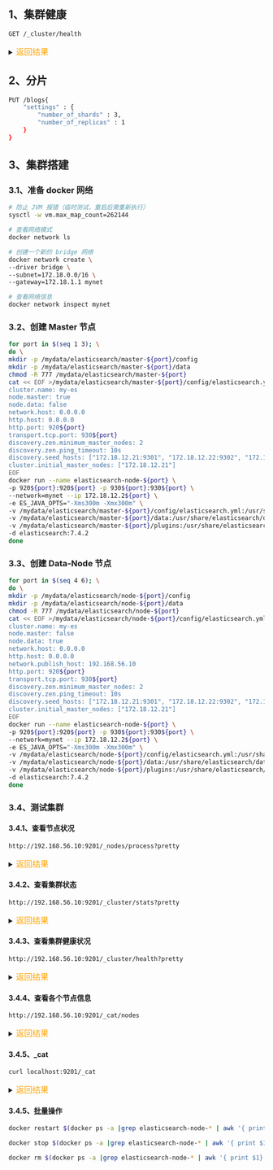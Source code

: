 ## 1、集群健康

```bash
GET /_cluster/health
```

<details><summary><font size="3" color="orange">返回结果</font></summary> 
<pre><code class="language-json">{
  "cluster_name" : "elasticsearch",
  "status" : "yellow",
  "timed_out" : false,
  "number_of_nodes" : 1,
  "number_of_data_nodes" : 1,
  "active_primary_shards" : 8,
  "active_shards" : 8,
  "relocating_shards" : 0,
  "initializing_shards" : 0,
  "unassigned_shards" : 5,
  "delayed_unassigned_shards" : 0,
  "number_of_pending_tasks" : 0,
  "number_of_in_flight_fetch" : 0,
  "task_max_waiting_in_queue_millis" : 0,
  "active_shards_percent_as_number" : 61.53846153846154
}</code></pre></details>


## 2、分片

```bash
PUT /blogs{
	"settings" : {
		"number_of_shards" : 3,
		"number_of_replicas" : 1
	}
}
```



## 3、集群搭建

### 3.1、准备 docker 网络

```bash
# 防止 JVM 报错（临时测试，重启后需重新执行）
sysctl -w vm.max_map_count=262144

# 查看网络模式
docker network ls

# 创建一个新的 bridge 网络
docker network create \
--driver bridge \
--subnet=172.18.0.0/16 \
--gateway=172.18.1.1 mynet

# 查看网络信息
docker network inspect mynet
```

### 3.2、创建 Master 节点

```bash
for port in $(seq 1 3); \
do \
mkdir -p /mydata/elasticsearch/master-${port}/config
mkdir -p /mydata/elasticsearch/master-${port}/data
chmod -R 777 /mydata/elasticsearch/master-${port}
cat << EOF >/mydata/elasticsearch/master-${port}/config/elasticsearch.yml
cluster.name: my-es
node.master: true
node.data: false
network.host: 0.0.0.0
http.host: 0.0.0.0
http.port: 920${port}
transport.tcp.port: 930${port}
discovery.zen.minimum_master_nodes: 2
discovery.zen.ping_timeout: 10s
discovery.seed_hosts: ["172.18.12.21:9301", "172.18.12.22:9302", "172.18.12.23:9303"]
cluster.initial_master_nodes: ["172.18.12.21"]
EOF
docker run --name elasticsearch-node-${port} \
-p 920${port}:920${port} -p 930${port}:930${port} \
--network=mynet --ip 172.18.12.2${port} \
-e ES_JAVA_OPTS="-Xms300m -Xmx300m" \
-v /mydata/elasticsearch/master-${port}/config/elasticsearch.yml:/usr/share/elasticsearch/config/elasticsearch.yml \
-v /mydata/elasticsearch/master-${port}/data:/usr/share/elasticsearch/data \
-v /mydata/elasticsearch/master-${port}/plugins:/usr/share/elasticsearch/plugins \
-d elasticsearch:7.4.2
done
```

### 3.3、创建 Data-Node 节点

```bash
for port in $(seq 4 6); \
do \
mkdir -p /mydata/elasticsearch/node-${port}/config
mkdir -p /mydata/elasticsearch/node-${port}/data
chmod -R 777 /mydata/elasticsearch/node-${port}
cat << EOF >/mydata/elasticsearch/node-${port}/config/elasticsearch.yml
cluster.name: my-es
node.master: false
node.data: true
network.host: 0.0.0.0
http.host: 0.0.0.0
network.publish_host: 192.168.56.10
http.port: 920${port}
transport.tcp.port: 930${port}
discovery.zen.minimum_master_nodes: 2
discovery.zen.ping_timeout: 10s
discovery.seed_hosts: ["172.18.12.21:9301", "172.18.12.22:9302", "172.18.12.23:9303"]
cluster.initial_master_nodes: ["172.18.12.21"]
EOF
docker run --name elasticsearch-node-${port} \
-p 920${port}:920${port} -p 930${port}:930${port} \
--network=mynet --ip 172.18.12.2${port} \
-e ES_JAVA_OPTS="-Xms300m -Xmx300m" \
-v /mydata/elasticsearch/node-${port}/config/elasticsearch.yml:/usr/share/elasticsearch/config/elasticsearch.yml \
-v /mydata/elasticsearch/node-${port}/data:/usr/share/elasticsearch/data \
-v /mydata/elasticsearch/node-${port}/plugins:/usr/share/elasticsearch/plugins \
-d elasticsearch:7.4.2
done
```

### 3.4、测试集群

#### 3.4.1、查看节点状况

```bash
http://192.168.56.10:9201/_nodes/process?pretty
```

<details><summary><font size="3" color="orange">返回结果</font></summary> 
<pre><code class="language-json">{
    "_nodes": {
        "total": 6,
        "successful": 6,
        "failed": 0
    },
    "cluster_name": "my-es",
    "nodes": {
        "aMUD-8_jR1KOQ0xQG1DXnw": {
            "name": "a4b0b2c50e83",
            "transport_address": "192.168.56.10:9304",
            "host": "192.168.56.10",
            "ip": "192.168.56.10",
            "version": "7.4.2",
            "build_flavor": "default",
            "build_type": "docker",
            "build_hash": "2f90bbf7b93631e52bafb59b3b049cb44ec25e96",
            "roles": [
                "ingest",
                "data",
                "ml"
            ],
            "attributes": {
                "ml.machine_memory": "3973541888",
                "ml.max_open_jobs": "20",
                "xpack.installed": "true"
            },
            "process": {
                "refresh_interval_in_millis": 1000,
                "id": 1,
                "mlockall": false
            }
        },
        "T0d38OGWTvCGrAV1OdnuXg": {
            "name": "178f1f250ed0",
            "transport_address": "192.168.56.10:9305",
            "host": "192.168.56.10",
            "ip": "192.168.56.10",
            "version": "7.4.2",
            "build_flavor": "default",
            "build_type": "docker",
            "build_hash": "2f90bbf7b93631e52bafb59b3b049cb44ec25e96",
            "roles": [
                "ingest",
                "data",
                "ml"
            ],
            "attributes": {
                "ml.machine_memory": "3973541888",
                "ml.max_open_jobs": "20",
                "xpack.installed": "true"
            },
            "process": {
                "refresh_interval_in_millis": 1000,
                "id": 1,
                "mlockall": false
            }
        },
        "J3cKqX6xS_GtQynqmBDXig": {
            "name": "6f15cbcee900",
            "transport_address": "172.18.12.21:9301",
            "host": "172.18.12.21",
            "ip": "172.18.12.21",
            "version": "7.4.2",
            "build_flavor": "default",
            "build_type": "docker",
            "build_hash": "2f90bbf7b93631e52bafb59b3b049cb44ec25e96",
            "roles": [
                "ingest",
                "master",
                "ml"
            ],
            "attributes": {
                "ml.machine_memory": "3973541888",
                "xpack.installed": "true",
                "ml.max_open_jobs": "20"
            },
            "process": {
                "refresh_interval_in_millis": 1000,
                "id": 1,
                "mlockall": false
            }
        },
        "fzQpmRviTgG3PuATVG8lQQ": {
            "name": "009e1602ea45",
            "transport_address": "192.168.56.10:9306",
            "host": "192.168.56.10",
            "ip": "192.168.56.10",
            "version": "7.4.2",
            "build_flavor": "default",
            "build_type": "docker",
            "build_hash": "2f90bbf7b93631e52bafb59b3b049cb44ec25e96",
            "roles": [
                "ingest",
                "data",
                "ml"
            ],
            "attributes": {
                "ml.machine_memory": "3973541888",
                "ml.max_open_jobs": "20",
                "xpack.installed": "true"
            },
            "process": {
                "refresh_interval_in_millis": 1000,
                "id": 1,
                "mlockall": false
            }
        },
        "SFogIp_LSAy45vYMBK2C-g": {
            "name": "d37422822f23",
            "transport_address": "172.18.12.22:9302",
            "host": "172.18.12.22",
            "ip": "172.18.12.22",
            "version": "7.4.2",
            "build_flavor": "default",
            "build_type": "docker",
            "build_hash": "2f90bbf7b93631e52bafb59b3b049cb44ec25e96",
            "roles": [
                "ingest",
                "master",
                "ml"
            ],
            "attributes": {
                "ml.machine_memory": "3973541888",
                "ml.max_open_jobs": "20",
                "xpack.installed": "true"
            },
            "process": {
                "refresh_interval_in_millis": 1000,
                "id": 1,
                "mlockall": false
            }
        },
        "OSOnjWQ3TsqFRvBtqAXSbQ": {
            "name": "668d49b37f38",
            "transport_address": "172.18.12.23:9303",
            "host": "172.18.12.23",
            "ip": "172.18.12.23",
            "version": "7.4.2",
            "build_flavor": "default",
            "build_type": "docker",
            "build_hash": "2f90bbf7b93631e52bafb59b3b049cb44ec25e96",
            "roles": [
                "ingest",
                "master",
                "ml"
            ],
            "attributes": {
                "ml.machine_memory": "3973541888",
                "ml.max_open_jobs": "20",
                "xpack.installed": "true"
            },
            "process": {
                "refresh_interval_in_millis": 1000,
                "id": 1,
                "mlockall": false
            }
        }
    }
}</code></pre></details>

#### 3.4.2、查看集群状态

```bash
http://192.168.56.10:9201/_cluster/stats?pretty
```

<details><summary><font size="3" color="orange">返回结果</font></summary> 
<pre><code class="language-json">{
    "_nodes": {
        "total": 6,
        "successful": 6,
        "failed": 0
    },
    "cluster_name": "my-es",
    "cluster_uuid": "ogYF61y6R7qIyKRt0eedvQ",
    "timestamp": 1711682055674,
    "status": "green",
    "indices": {
        "count": 0,
        "shards": {},
        "docs": {
            "count": 0,
            "deleted": 0
        },
        "store": {
            "size_in_bytes": 0
        },
        "fielddata": {
            "memory_size_in_bytes": 0,
            "evictions": 0
        },
        "query_cache": {
            "memory_size_in_bytes": 0,
            "total_count": 0,
            "hit_count": 0,
            "miss_count": 0,
            "cache_size": 0,
            "cache_count": 0,
            "evictions": 0
        },
        "completion": {
            "size_in_bytes": 0
        },
        "segments": {
            "count": 0,
            "memory_in_bytes": 0,
            "terms_memory_in_bytes": 0,
            "stored_fields_memory_in_bytes": 0,
            "term_vectors_memory_in_bytes": 0,
            "norms_memory_in_bytes": 0,
            "points_memory_in_bytes": 0,
            "doc_values_memory_in_bytes": 0,
            "index_writer_memory_in_bytes": 0,
            "version_map_memory_in_bytes": 0,
            "fixed_bit_set_memory_in_bytes": 0,
            "max_unsafe_auto_id_timestamp": -9223372036854776000,
            "file_sizes": {}
        }
    },
    "nodes": {
        "count": {
            "total": 6,
            "coordinating_only": 0,
            "data": 3,
            "ingest": 6,
            "master": 3,
            "ml": 6,
            "voting_only": 0
        },
        "versions": [
            "7.4.2"
        ],
        "os": {
            "available_processors": 6,
            "allocated_processors": 6,
            "names": [
                {
                    "name": "Linux",
                    "count": 6
                }
            ],
            "pretty_names": [
                {
                    "pretty_name": "CentOS Linux 7 (Core)",
                    "count": 6
                }
            ],
            "mem": {
                "total_in_bytes": 23841251328,
                "free_in_bytes": 734416896,
                "used_in_bytes": 23106834432,
                "free_percent": 3,
                "used_percent": 97
            }
        },
        "process": {
            "cpu": {
                "percent": 124
            },
            "open_file_descriptors": {
                "min": 310,
                "max": 314,
                "avg": 312
            }
        },
        "jvm": {
            "max_uptime_in_millis": 171351,
            "versions": [
                {
                    "version": "13.0.1",
                    "vm_name": "OpenJDK 64-Bit Server VM",
                    "vm_version": "13.0.1+9",
                    "vm_vendor": "AdoptOpenJDK",
                    "bundled_jdk": true,
                    "using_bundled_jdk": true,
                    "count": 6
                }
            ],
            "mem": {
                "heap_used_in_bytes": 583767280,
                "heap_max_in_bytes": 1835139072
            },
            "threads": 161
        },
        "fs": {
            "total_in_bytes": 171710627840,
            "free_in_bytes": 128970014720,
            "available_in_bytes": 128970014720
        },
        "plugins": [],
        "network_types": {
            "transport_types": {
                "security4": 6
            },
            "http_types": {
                "security4": 6
            }
        },
        "discovery_types": {
            "zen": 6
        },
        "packaging_types": [
            {
                "flavor": "default",
                "type": "docker",
                "count": 6
            }
        ]
    }
}</code></pre></details>

#### 3.4.3、查看集群健康状况

```bash
http://192.168.56.10:9201/_cluster/health?pretty
```

<details><summary><font size="3" color="orange">返回结果</font></summary> 
<pre><code class="language-json">{
    "cluster_name": "my-es",
    "status": "green",
    "timed_out": false,
    "number_of_nodes": 6,
    "number_of_data_nodes": 3,
    "active_primary_shards": 0,
    "active_shards": 0,
    "relocating_shards": 0,
    "initializing_shards": 0,
    "unassigned_shards": 0,
    "delayed_unassigned_shards": 0,
    "number_of_pending_tasks": 0,
    "number_of_in_flight_fetch": 0,
    "task_max_waiting_in_queue_millis": 0,
    "active_shards_percent_as_number": 100
}</code></pre></details>

#### 3.4.4、查看各个节点信息

```bash
http://192.168.56.10:9201/_cat/nodes
```

<details><summary><font size="3" color="orange">返回结果</font></summary> 
<pre><code class="language-json">172.18.12.21  41 97 14 11.20 7.53 4.72 ilm * 6f15cbcee900
172.18.12.23  35 97 15 11.20 7.53 4.72 ilm - 668d49b37f38
192.168.56.10 27 97 14 10.87 7.40 4.67 dil - 009e1602ea45
172.18.12.22  33 97 13 11.20 7.53 4.72 ilm - d37422822f23
192.168.56.10 30 97 14 10.87 7.40 4.67 dil - a4b0b2c50e83
192.168.56.10 31 97 14 11.20 7.53 4.72 dil - 178f1f250ed0</code></pre></details>

#### 3.4.5、_cat


```bash
curl localhost:9201/_cat
```

<details><summary><font size="3" color="orange">返回结果</font></summary> 
<pre><code class="language-json">=^.^=
/_cat/allocation
/_cat/shards
/_cat/shards/{index}
/_cat/master
/_cat/nodes
/_cat/tasks
/_cat/indices
/_cat/indices/{index}
/_cat/segments
/_cat/segments/{index}
/_cat/count
/_cat/count/{index}
/_cat/recovery
/_cat/recovery/{index}
/_cat/health
/_cat/pending_tasks
/_cat/aliases
/_cat/aliases/{alias}
/_cat/thread_pool
/_cat/thread_pool/{thread_pools}
/_cat/plugins
/_cat/fielddata
/_cat/fielddata/{fields}
/_cat/nodeattrs
/_cat/repositories
/_cat/snapshots/{repository}
/_cat/templates</code></pre></details>

#### 3.4.5、批量操作

```bash
docker restart $(docker ps -a |grep elasticsearch-node-* | awk '{ print $1}')

docker stop $(docker ps -a |grep elasticsearch-node-* | awk '{ print $1}')

docker rm $(docker ps -a |grep elasticsearch-node-* | awk '{ print $1}')
```

